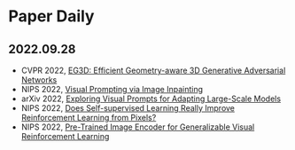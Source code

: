 # Paper Daily

## 2022.09.28
- CVPR 2022, [EG3D: Efficient Geometry-aware 3D Generative Adversarial Networks](https://nvlabs.github.io/eg3d/)
- NIPS 2022, [Visual Prompting via Image Inpainting](https://yossigandelsman.github.io/visual_prompt/)
- arXiv 2022, [Exploring Visual Prompts for Adapting Large-Scale Models](https://hjbahng.github.io/visual_prompting/)
- NIPS 2022, [Does Self-supervised Learning Really Improve Reinforcement Learning from Pixels?](https://arxiv.org/pdf/2206.05266.pdf)
- NIPS 2022, [Pre-Trained Image Encoder for Generalizable Visual Reinforcement Learning](https://openreview.net/pdf?id=E-0zNz5J5BM)
